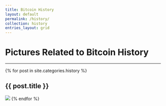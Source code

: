 ```yaml
---
title: Bitcoin History
layout: default
permalink: /history/
collection: history
entries_layout: grid
---
```

<h1>Pictures Related to Bitcoin History</h1>

<hr/>
{% for post in site.categories.history %}
  <h2>{{ post.title }}</h2>
  <a href="{{ post.url }}"><img src="{{ post.thumbnailImage }}"/></a>
{% endfor %}